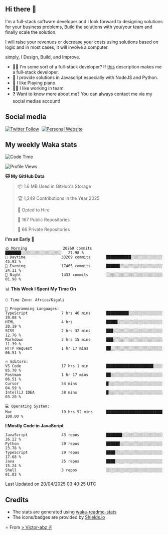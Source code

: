 ## Hi there 👋
I'm a full-stack software developer and I look forward to designing solutions for your business problems, Build the solutions with you/your team and finally scale the solution.

I will raise your revenues or decrease your costs using solutions based on logic and in most cases, it will involve a computer.

simply, I Design, Build, and Improve.

- 👨‍💻 I'm some sort of a full-stack developer? If [this](https://www.w3schools.com/whatis/whatis_fullstack.asp) description makes me a full-stack developer.
- 🌱 I provide solutions in Javascript especially with NodeJS and Python. 
- 🎹 I like Playing piano.
- 👯‍♀️ I like working in team.
- ❓ Want to know more about me? You can always contact me via my social medias account!

## Social media
[![Twitter Follow](https://img.shields.io/twitter/follow/vicky_abz?color=%231DA1F2&label=Twitter&style=for-the-badge&logo=twitter&logoColor=ffffff)](https://twitter.com/vicky_abz)
‎‎ [![Personal Website](https://img.shields.io/static/v1?label=visit&message=victor-abz.com&color=%235F021F&style=for-the-badge)](https://victor-abz.com/)

## My weekly Waka stats
<!--START_SECTION:waka-->
![Code Time](http://img.shields.io/badge/Code%20Time-1%2C428%20hrs%2014%20mins-blue)

![Profile Views](http://img.shields.io/badge/Profile%20Views-0-blue)

**🐱 My GitHub Data** 

> 📦 1.6 MB Used in GitHub's Storage 
 > 
> 🏆 1,249 Contributions in the Year 2025
 > 
> 💼 Opted to Hire
 > 
> 📜 167 Public Repositories 
 > 
> 🔑 66 Private Repositories 
 > 
**I'm an Early 🐤** 

```text
🌞 Morning                20269 commits       ███████░░░░░░░░░░░░░░░░░░   27.98 % 
🌆 Daytime                33269 commits       ███████████░░░░░░░░░░░░░░   45.93 % 
🌃 Evening                17465 commits       ██████░░░░░░░░░░░░░░░░░░░   24.11 % 
🌙 Night                  1433 commits        ░░░░░░░░░░░░░░░░░░░░░░░░░   01.98 % 
```


📊 **This Week I Spent My Time On** 

```text
🕑︎ Time Zone: Africa/Kigali

💬 Programming Languages: 
TypeScript               7 hrs 46 mins       ██████████░░░░░░░░░░░░░░░   39.08 % 
HTML                     4 hrs               █████░░░░░░░░░░░░░░░░░░░░   20.19 % 
SCSS                     2 hrs 32 mins       ███░░░░░░░░░░░░░░░░░░░░░░   12.76 % 
Markdown                 2 hrs 15 mins       ███░░░░░░░░░░░░░░░░░░░░░░   11.39 % 
HTTP Request             1 hr 17 mins        ██░░░░░░░░░░░░░░░░░░░░░░░   06.51 % 

🔥 Editors: 
VS Code                  17 hrs 1 min        █████████████████████░░░░   85.70 % 
Postman                  1 hr 17 mins        ██░░░░░░░░░░░░░░░░░░░░░░░   06.51 % 
Cursor                   54 mins             █░░░░░░░░░░░░░░░░░░░░░░░░   04.59 % 
IntelliJ IDEA            38 mins             █░░░░░░░░░░░░░░░░░░░░░░░░   03.20 % 

💻 Operating System: 
Mac                      19 hrs 52 mins      █████████████████████████   100.00 % 
```

**I Mostly Code in JavaScript** 

```text
JavaScript               43 repos            ███████░░░░░░░░░░░░░░░░░░   26.22 % 
Python                   39 repos            ██████░░░░░░░░░░░░░░░░░░░   23.78 % 
TypeScript               29 repos            ████░░░░░░░░░░░░░░░░░░░░░   17.68 % 
Java                     25 repos            ████░░░░░░░░░░░░░░░░░░░░░   15.24 % 
Shell                    3 repos             ░░░░░░░░░░░░░░░░░░░░░░░░░   01.83 % 
```




 Last Updated on 20/04/2025 03:40:25 UTC
<!--END_SECTION:waka-->

## Credits
- The stats are generated using [waka-readme-stats](https://github.com/anmol098/waka-readme-stats)
- The icons/badges are provided by [Shields.io](https://shields.io/)

⭐️ From [> Victor-abz ✌](https://victor-abz.com/)
